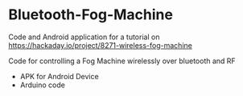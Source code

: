 # Bluetooth-Fog-Machine

Code and Android application for a tutorial on https://hackaday.io/project/8271-wireless-fog-machine

Code for controlling a Fog Machine wirelessly over bluetooth and RF
- APK for Android Device
- Arduino code 
